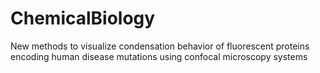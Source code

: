 # ChemicalBiology
New methods to visualize condensation behavior of fluorescent proteins encoding human disease mutations using confocal microscopy systems
